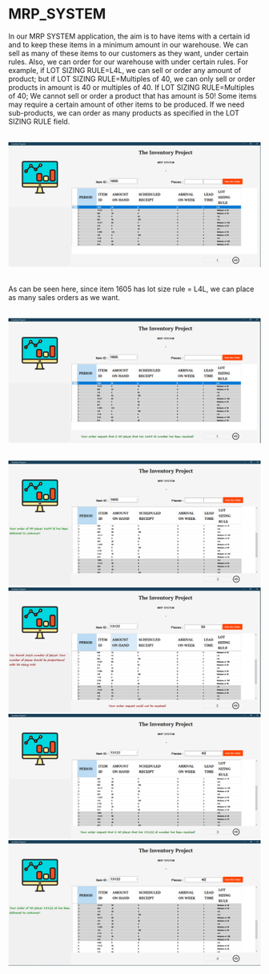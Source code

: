 # MRP_SYSTEM
In our MRP SYSTEM application, the aim is to have items with a certain id and to keep these items in a minimum amount in our warehouse.
We can sell as many of these items to our customers as they want, under certain rules. Also, we can order for our warehouse with under certain rules. For example, if LOT SIZING RULE=L4L, we can sell or order any amount of product; but if LOT SIZING RULE=Multiples of 40, we can only sell or order products in amount is 40 or multiples of 40. If LOT SIZING RULE=Multiples of 40; We cannot sell or order a product that has amount is 50!
Some items may require a certain amount of other items to be produced. If we need sub-products, we can order as many products as specified in the LOT SIZING RULE field.
###### 
![UML](https://github.com/KeremTAN/MRP_SYSTEM/blob/master/img/i1.png)
###### 
As can be seen here, since item 1605 has lot size rule = L4L, we can place as many sales orders as we want.
###### 
![UML](https://github.com/KeremTAN/MRP_SYSTEM/blob/master/img/i2.png)
###### 
![UML](https://github.com/KeremTAN/MRP_SYSTEM/blob/master/img/i3.png)
![UML](https://github.com/KeremTAN/MRP_SYSTEM/blob/master/img/i4.png)
![UML](https://github.com/KeremTAN/MRP_SYSTEM/blob/master/img/i5.png)
![UML](https://github.com/KeremTAN/MRP_SYSTEM/blob/master/img/i6.png)

